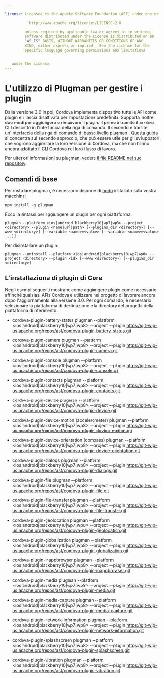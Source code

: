 ```yaml
---

license: Licensed to the Apache Software Foundation (ASF) under one or more contributor license agreements. See the NOTICE file distributed with this work for additional information regarding copyright ownership. The ASF licenses this file to you under the Apache License, Version 2.0 (the "License"); you may not use this file except in compliance with the License. You may obtain a copy of the License at

           http://www.apache.org/licenses/LICENSE-2.0
    
         Unless required by applicable law or agreed to in writing,
         software distributed under the License is distributed on an
         "AS IS" BASIS, WITHOUT WARRANTIES OR CONDITIONS OF ANY
         KIND, either express or implied.  See the License for the
         specific language governing permissions and limitations
    

   under the License.
---
```


# L'utilizzo di Plugman per gestire i plugin

Dalla versione 3.0 in poi, Cordova implementa dispositivo tutte le API come plugin e li lascia disattivata per impostazione predefinita. Supporta inoltre due modi per aggiungere e rimuovere il plugin. Il primo è tramite il `cordova` CLI descritto in l'interfaccia della riga di comando. Il secondo è tramite un'interfaccia della riga di comando di basso livello [plugman][1] . Questa guida si concentra sul secondo approccio, che può essere utile per gli sviluppatori che vogliono aggiornare la loro versione di Cordova, ma che non hanno ancora adottato il CLI Cordova nel loro flusso di lavoro.

 [1]: https://github.com/apache/cordova-plugman/

Per ulteriori informazioni su plugman, vedere [il file README nel suo repository][2].

 [2]: https://github.com/apache/cordova-plugman/blob/master/README.md

## Comandi di base

Per installare plugman, è necessario disporre di [nodo][3] installato sulla vostra macchina:

 [3]: http://nodejs.org/

    npm install -g plugman
    

Ecco la sintassi per aggiungere un plugin per ogni piattaforma:

    plugman --platform <ios|android|blackberry10|wp7|wp8> --project <directory> --plugin <name|url|path> [--plugins_dir <directory>] [--www <directory>] [--variable <name>=<value> [--variable <name>=<value> ...]]
    

Per disinstallare un plugin:

    plugman --uninstall --platform <ios|android|blackberry10|wp7|wp8> --project <directory> --plugin <id> [--www <directory>] [--plugins_dir <directory>]
    

## L'installazione di plugin di Core

Negli esempi seguenti mostrano come aggiungere plugin come necessario affinché qualsiasi APIs Cordova è utilizzare nel progetto di lavorare ancora dopo l'aggiornamento alla versione 3.0. Per ogni comando, è necessario selezionare la piattaforma di destinazione e la directory del progetto della piattaforma di riferimento.

*   cordova-plugin-battery-status plugman --platform <ios|android|blackberry10|wp7|wp8> --project <directory> --plugin https://git-wip-us.apache.org/repos/asf/cordova-plugin-battery-status.git

*   cordova-plugin-camera plugman --platform <ios|android|blackberry10|wp7|wp8> --project <directory> --plugin https://git-wip-us.apache.org/repos/asf/cordova-plugin-camera.git

*   cordova-plugin-console plugman --platform <ios|android|blackberry10|wp7|wp8> --project <directory> --plugin https://git-wip-us.apache.org/repos/asf/cordova-plugin-console.git

*   cordova-plugin-contacts plugman --platform <ios|android|blackberry10|wp7|wp8> --project <directory> --plugin https://git-wip-us.apache.org/repos/asf/cordova-plugin-contacts.git

*   cordova-plugin-device plugman --platform <ios|android|blackberry10|wp7|wp8> --project <directory> --plugin https://git-wip-us.apache.org/repos/asf/cordova-plugin-device.git

*   cordova-plugin-device-motion (accelerometer) plugman --platform <ios|android|blackberry10|wp7|wp8> --project <directory> --plugin https://git-wip-us.apache.org/repos/asf/cordova-plugin-device-motion.git

*   cordova-plugin-device-orientation (compass) plugman --platform <ios|android|blackberry10|wp7|wp8> --project <directory> --plugin https://git-wip-us.apache.org/repos/asf/cordova-plugin-device-orientation.git

*   cordova-plugin-dialogs plugman --platform <ios|android|blackberry10|wp7|wp8> --project <directory> --plugin https://git-wip-us.apache.org/repos/asf/cordova-plugin-dialogs.git

*   cordova-plugin-file plugman --platform <ios|android|blackberry10|wp7|wp8> --project <directory> --plugin https://git-wip-us.apache.org/repos/asf/cordova-plugin-file.git

*   cordova-plugin-file-transfer plugman --platform <ios|android|blackberry10|wp7|wp8> --project <directory> --plugin https://git-wip-us.apache.org/repos/asf/cordova-plugin-file-transfer.git

*   cordova-plugin-geolocation plugman --platform <ios|android|blackberry10|wp7|wp8> --project <directory> --plugin https://git-wip-us.apache.org/repos/asf/cordova-plugin-geolocation.git

*   cordova-plugin-globalization plugman --platform <ios|android|blackberry10|wp7|wp8> --project <directory> --plugin https://git-wip-us.apache.org/repos/asf/cordova-plugin-globalization.git

*   cordova-plugin-inappbrowser plugman --platform <ios|android|blackberry10|wp7|wp8> --project <directory> --plugin https://git-wip-us.apache.org/repos/asf/cordova-plugin-inappbrowser.git

*   cordova-plugin-media plugman --platform <ios|android|blackberry10|wp7|wp8> --project <directory> --plugin https://git-wip-us.apache.org/repos/asf/cordova-plugin-media.git

*   cordova-plugin-media-capture plugman --platform <ios|android|blackberry10|wp7|wp8> --project <directory> --plugin https://git-wip-us.apache.org/repos/asf/cordova-plugin-media-capture.git

*   cordova-plugin-network-information plugman --platform <ios|android|blackberry10|wp7|wp8> --project <directory> --plugin https://git-wip-us.apache.org/repos/asf/cordova-plugin-network-information.git

*   cordova-plugin-splashscreen plugman --platform <ios|android|blackberry10|wp7|wp8> --project <directory> --plugin https://git-wip-us.apache.org/repos/asf/cordova-plugin-splashscreen.git

*   cordova-plugin-vibration plugman --platform <ios|android|blackberry10|wp7|wp8> --project <directory> --plugin https://git-wip-us.apache.org/repos/asf/cordova-plugin-vibration.git